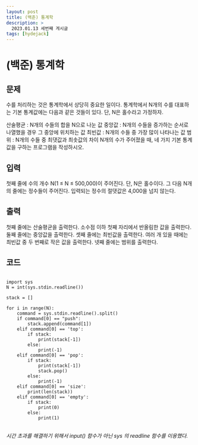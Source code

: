 ```yaml
---
layout: post
title: (백준) 통계학
description: >
  2023.01.13 세번째 게시글
tags: [hydejack]
---
```


# (백준) 통계학
## 문제
수를 처리하는 것은 통계학에서 상당히 중요한 일이다. 통계학에서 N개의 수를 대표하는 기본 통계값에는 다음과 같은 것들이 있다. 단, N은 홀수라고 가정하자.

산술평균 : N개의 수들의 합을 N으로 나눈 값
중앙값 : N개의 수들을 증가하는 순서로 나열했을 경우 그 중앙에 위치하는 값
최빈값 : N개의 수들 중 가장 많이 나타나는 값
범위 : N개의 수들 중 최댓값과 최솟값의 차이
N개의 수가 주어졌을 때, 네 가지 기본 통계값을 구하는 프로그램을 작성하시오.



## 입력
첫째 줄에 수의 개수 N(1 ≤ N ≤ 500,000)이 주어진다. 단, N은 홀수이다. 그 다음 N개의 줄에는 정수들이 주어진다. 입력되는 정수의 절댓값은 4,000을 넘지 않는다.
## 출력
첫째 줄에는 산술평균을 출력한다. 소수점 이하 첫째 자리에서 반올림한 값을 출력한다.
둘째 줄에는 중앙값을 출력한다.
셋째 줄에는 최빈값을 출력한다. 여러 개 있을 때에는 최빈값 중 두 번째로 작은 값을 출력한다.
넷째 줄에는 범위를 출력한다.

## 코드
<pre>
<code>
import sys
N = int(sys.stdin.readline())

stack = []

for i in range(N):
    command = sys.stdin.readline().split()
    if command[0] == "push":
        stack.append(command[1])
    elif command[0] == 'top':
        if stack:
            print(stack[-1])
        else:
            print(-1)
    elif command[0] == 'pop':
        if stack:
            print(stack[-1])
            stack.pop()
        else:
            print(-1)
    elif command[0] == 'size':
        print(len(stack))
    elif command[0] == 'empty':
        if stack:
            print(0)
        else:
            print(1)
</code>
</pre>
_시간 초과를 해결하기 위해서 input() 함수가 아닌 sys 의 readline 함수를 이용했다._
